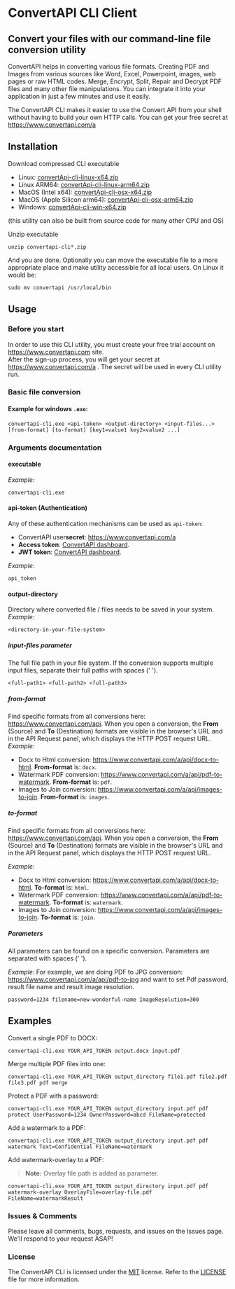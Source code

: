 # ConvertAPI CLI Client

## Convert your files with our command-line file conversion utility

ConvertAPI helps in converting various file formats. Creating PDF and Images from various sources like Word, Excel, Powerpoint, images, web pages or raw HTML codes. Merge, Encrypt, Split, Repair and Decrypt PDF files and many other file manipulations. You can integrate it into your application in just a few minutes and use it easily.

The ConvertAPI CLI makes it easier to use the Convert API from your shell without having to build your own HTTP calls.
You can get your free secret at https://www.convertapi.com/a

## Installation

Download compressed CLI executable

* Linux: [convertApi-cli-linux-x64.zip](https://github.com/ConvertAPI/convertapi-cli/releases/latest/download/convertApi-cli-linux-x64.zip)
* Linux ARM64: [convertApi-cli-linux-arm64.zip](https://github.com/ConvertAPI/convertapi-cli/releases/latest/download/convertApi-cli-linux-arm64.zip)
* MacOS (Intel x64): [convertApi-cli-osx-x64.zip](https://github.com/ConvertAPI/convertapi-cli/releases/latest/download/convertApi-cli-osx-x64.zip)
* MacOS (Apple Silicon arm64): [convertApi-cli-osx-arm64.zip](https://github.com/ConvertAPI/convertapi-cli/releases/latest/download/convertApi-cli-osx-arm64.zip)
* Windows: [convertApi-cli-win-x64.zip](https://github.com/ConvertAPI/convertapi-cli/releases/latest/download/convertApi-cli-win-x64.zip)

(this utility can also be built from source code for many other CPU and OS)

Unzip executable

```shell
unzip convertapi-cli*.zip
```

And you are done.
Optionally you can move the executable file to a more appropriate place and make utility accessible for all local users. On Linux it would be:

```shell
sudo mv convertapi /usr/local/bin
```

## Usage

### Before you start

In order to use this CLI utility, you must create your free trial account on https://www.convertapi.com site.  
After the sign-up process, you will get your secret at https://www.convertapi.com/a .
The secret will be used in every CLI utility run.

### Basic file conversion

#### Example for windows `.exe`:
```shell
convertapi-cli.exe <api-token> <output-directory> <input-files...> [from-format] [to-format] [key1=value1 key2=value2 ...]
```

### Arguments documentation

#### executable
_Example:_

```shell
convertapi-cli.exe
```

#### api-token (Authentication)
Any of these authentication mechanisms can be used as `api-token`:
- ConvertAPI user**secret**: https://www.convertapi.com/a
- **Access token**: [ConvertAPI dashboard](https://www.convertapi.com/a/access-tokens).
- **JWT token**: [ConvertAPI dashboard](https://www.convertapi.com/a/jwt-tokens).

_Example:_

```shell
api_token
```

#### output-directory
Directory where converted file / files needs to be saved in your system.
_Example:_

```shell
<directory-in-your-file-system>
```

##### input-files parameter
The full file path in your file system. If the conversion supports multiple input files, separate their full paths with spaces (' ').
```shell
<full-path1> <full-path2> <full-path3>
```


##### from-format
Find specific formats from all conversions here: https://www.convertapi.com/api. When you open a conversion, the **From** (Source) and **To** (Destination) formats are visible in the browser's URL and in the API Request panel, which displays the HTTP POST request URL.
_Example:_
- Docx to Html conversion: https://www.convertapi.com/a/api/docx-to-html. **From-format** is: `docx`.
- Watermark PDF conversion: https://www.convertapi.com/a/api/pdf-to-watermark. **From-format** is: `pdf`.
- Images to Join conversion: https://www.convertapi.com/a/api/images-to-join. **From-format** is: `images`.

##### to-format
Find specific formats from all conversions here: https://www.convertapi.com/api. When you open a conversion, the **From** (Source) and **To** (Destination) formats are visible in the browser's URL and in the API Request panel, which displays the HTTP POST request URL.

_Example:_
- Docx to Html conversion: https://www.convertapi.com/a/api/docx-to-html. **To-format** is: `html`.
- Watermark PDF conversion: https://www.convertapi.com/a/api/pdf-to-watermark. **To-format** is: `watermark`.
- Images to Join conversion: https://www.convertapi.com/a/api/images-to-join. **To-format** is: `join`.

##### Parameters
All parameters can be found on a specific conversion. Parameters are separated with spaces (' ').

_Example:_
For example, we are doing PDF to JPG conversion: https://www.convertapi.com/a/api/pdf-to-jpg and want to set Pdf password, result file name and result image resolution.
```shell
password=1234 filename=new-wonderful-name ImageResolution=300 
```

## Examples

Convert a single PDF to DOCX:
```shell
convertapi-cli.exe YOUR_API_TOKEN output.docx input.pdf
```

Merge multiple PDF files into one:
```shell
convertapi-cli.exe YOUR_API_TOKEN output_directory file1.pdf file2.pdf file3.pdf pdf merge
```

Protect a PDF with a password:
```shell
convertapi-cli.exe YOUR_API_TOKEN output_directory input.pdf pdf protect UserPassword=1234 OwnerPassword=abcd FileName=protected
```

Add a watermark to a PDF:
```shell
convertapi-cli.exe YOUR_API_TOKEN output_directory input.pdf pdf watermark Text=Confidential FileName=watermark
```

Add watermark-overlay to a PDF:
> **Note:** Overlay file path is added as parameter.
```shell
convertapi-cli.exe YOUR_API_TOKEN output_directory input.pdf pdf watermark-overlay OverlayFile=overlay-file.pdf FileName=watermarkResult
```


### Issues &amp; Comments
Please leave all comments, bugs, requests, and issues on the Issues page. We'll respond to your request ASAP!

### License
The ConvertAPI CLI is licensed under the [MIT](https://opensource.org/license/mit "Read more about the MIT license form") license.
Refer to the [LICENSE](https://raw.githubusercontent.com/ConvertAPI/convertapi-cli/master/LICENSE.txt) file for more information.